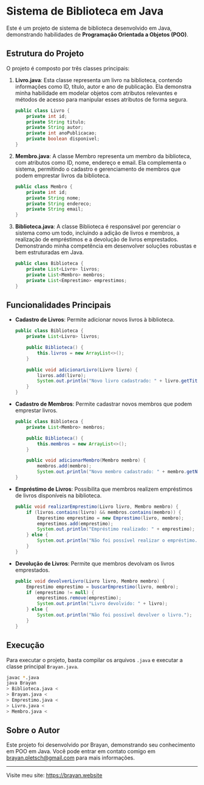 
# Sistema de Biblioteca em Java

Este é um projeto de sistema de biblioteca desenvolvido em Java, demonstrando habilidades de **Programação Orientada a Objetos (POO)**.

## Estrutura do Projeto

O projeto é composto por três classes principais:

1. **Livro.java**: Esta classe representa um livro na biblioteca, contendo informações como ID, título, autor e ano de publicação. Ela demonstra minha habilidade em modelar objetos com atributos relevantes e métodos de acesso para manipular esses atributos de forma segura.
	```java
	public class Livro {
	    private int id;
	    private String titulo;
	    private String autor;
	    private int anoPublicacao;
	    private boolean disponivel;
	}
	```

2. **Membro.java**: A classe Membro representa um membro da biblioteca, com atributos como ID, nome, endereço e email. Ela complementa o sistema, permitindo o cadastro e gerenciamento de membros que podem emprestar livros da biblioteca.
	```java
	public class Membro {
	    private int id;
	    private String nome;
	    private String endereco;
	    private String email;
	}
	```
    
3. **Biblioteca.java**: A classe Biblioteca é responsável por gerenciar o sistema como um todo, incluindo a adição de livros e membros, a realização de empréstimos e a devolução de livros emprestados. Demonstrando minha competência em desenvolver soluções robustas e bem estruturadas em Java.
	```java
	public class Biblioteca {
	    private List<Livro> livros;
	    private List<Membro> membros;
	    private List<Emprestimo> emprestimos;
	}
	```
## Funcionalidades Principais

- **Cadastro de Livros**: Permite adicionar novos livros à biblioteca.
	```java
	public class Biblioteca {
	    private List<Livro> livros;

	    public Biblioteca() {
	        this.livros = new ArrayList<>();
	    }
    
	    public void adicionarLivro(Livro livro) {
	        livros.add(livro);
	        System.out.println("Novo livro cadastrado: " + livro.getTitulo());
	    }
	}
	```
- **Cadastro de Membros**: Permite cadastrar novos membros que podem emprestar livros.
    ```java
  public class Biblioteca {
	    private List<Membro> membros;

	    public Biblioteca() {
	        this.membros = new ArrayList<>();
	    }

	    public void adicionarMembro(Membro membro) {
	        membros.add(membro);
	        System.out.println("Novo membro cadastrado: " + membro.getNome());
    }
    ```
- **Empréstimo de Livros**: Possibilita que membros realizem empréstimos de livros disponíveis na biblioteca.
    ```java
    public void realizarEmprestimo(Livro livro, Membro membro) {
        if (livros.contains(livro) && membros.contains(membro)) {
            Emprestimo emprestimo = new Emprestimo(livro, membro);
            emprestimos.add(emprestimo);
            System.out.println("Empréstimo realizado: " + emprestimo);
        } else {
            System.out.println("Não foi possível realizar o empréstimo.");
        }
    }
    ```
- **Devolução de Livros**: Permite que membros devolvam os livros emprestados.
	```java
    public void devolverLivro(Livro livro, Membro membro) {
        Emprestimo emprestimo = buscarEmprestimo(livro, membro);
        if (emprestimo != null) {
            emprestimos.remove(emprestimo);
            System.out.println("Livro devolvido: " + livro);
        } else {
            System.out.println("Não foi possível devolver o livro.");
        }
    }
	```

## Execução

Para executar o projeto, basta compilar os arquivos `.java` e executar a classe principal `Brayan.java`.

```bash
javac *.java
java Brayan
> Biblioteca.java <
> Brayan.java <
> Emprestimo.java <
> Livro.java <
> Membro.java <
```

## Sobre o Autor

Este projeto foi desenvolvido por Brayan, demonstrando seu conhecimento em POO em Java. Você pode entrar em contato comigo em brayan.pletsch@gmail.com para mais informações.

---
Visite meu site: 
https://brayan.website
